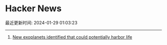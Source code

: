 # Hacker News

最近更新时间: 2024-01-29 01:03:23

--- 
1. [New exoplanets identified that could potentially harbor life](https://www.earth.com/news/scientists-have-identified-85-new-exoplanets-that-could-harbor-life/) 

